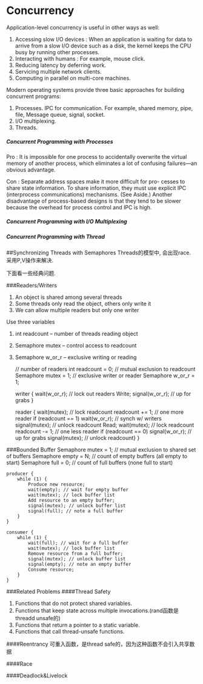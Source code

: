 # Concurrency

Application-level concurrency is useful in other ways as well:

1. Accessing slow I/O devices : When an application is waiting for data to arrive from a slow I/O device such as a disk, the kernel keeps the CPU busy by running other processes.
2. Interacting with humans : For example, mouse click.
3. Reducing latency by deferring work.
4. Servicing multiple network clients.
5. Computing in parallel on multi-core machines.

Modern operating systems provide three basic approaches for building concurrent programs:  

1. Processes. IPC for communication. For example, shared memory, pipe, file, Message queue, signal, socket.
2. I/O multiplexing.
3. Threads.

##### Concurrent Programming with Processes


Pro : It is impossible for one process to accidentally overwrite the virtual memory of another process, which eliminates a lot of confusing failures—an obvious advantage.

Con : Separate address spaces make it more difficult for pro- cesses to share state information. To share information, they must use explicit IPC (interprocess communications) mechanisms. (See Aside.) Another disadvantage of process-based designs is that they tend to be slower because the overhead for process control and IPC is high.


##### Concurrent Programming with I/O Multiplexing

##### Concurrent Programming with Thread

##Synchronizing Threads with Semaphores
Threads的模型中, 会出现race. 采用P,V操作来解决.

下面看一些经典问题.

###Readers/Writers
1. An object is shared among several threads
2. Some threads only read the object, others only write it
3. We can allow multiple readers but only one writer

Use three variables
1. int readcount – number of threads reading object
2. Semaphore mutex – control access to readcount
3. Semaphore w_or_r – exclusive writing or reading
 
    
    // number of readers
    int readcount = 0;
    // mutual exclusion to readcount
    Semaphore mutex = 1;
    // exclusive writer or reader
    Semaphore w_or_r = 1;

    writer {
        wait(w_or_r); // lock out readers
        Write;
        signal(w_or_r); // up for grabs
    }
    
    reader {
        wait(mutex); // lock readcount
        readcount += 1; // one more reader
        if (readcount == 1)
            wait(w_or_r); // synch w/ writers
        signal(mutex); // unlock readcount
        Read;
        wait(mutex); // lock readcount
        readcount -= 1; // one less reader
        if (readcount == 0)
            signal(w_or_r); // up for grabs
        signal(mutex); // unlock readcount}
    }
    
###Bounded Buffer
    Semaphore mutex = 1; // mutual exclusion to shared set of buffers
    Semaphore empty = N; // count of empty buffers (all empty to     start)
    Semaphore full = 0; // count of full buffers (none full to start)
    
    producer {
        while (1) {
            Produce new resource;
            wait(empty); // wait for empty buffer
            wait(mutex); // lock buffer list
            Add resource to an empty buffer;
            signal(mutex); // unlock buffer list
            signal(full); // note a full buffer
        }
    }
    
    consumer {
        while (1) {
            wait(full); // wait for a full buffer
            wait(mutex); // lock buffer list
            Remove resource from a full buffer;
            signal(mutex); // unlock buffer list
            signal(empty); // note an empty buffer
            Consume resource;
        }
    }
  
###Related Problems
####Thread Safety
1. Functions that do not protect shared variables.
2. Functions that keep state across multiple invocations.(rand函数是threadd unsafe的)
3. Functions that return a pointer to a static variable.
4. Functions that call thread-unsafe functions.

####Reentrancy
可重入函数，是thread safe的，因为这种函数不会引入共享数据

####Race

####Deadlock&Livelock